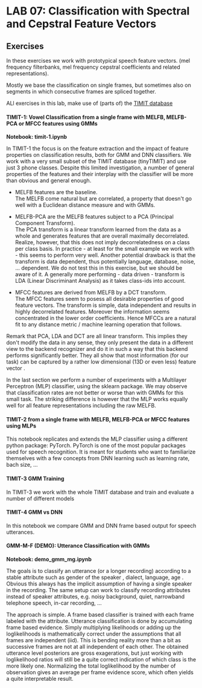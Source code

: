 # LAB 07: Classification with Spectral and Cepstral Feature Vectors

## Exercises

In these exercises we work with prototypical speech feature vectors.
(mel frequency filterbanks, mel frequency cepstral coefficients and related representations).

Mostly we base the classification on single frames, but sometimes also on segments in which consecutive frames are spliced together.

ALl exercises in this lab, make use of (parts of) the [TIMIT database](../data/TIMIT.md)




#### TIMIT-1:  Vowel Classification from a single frame with MELFB, MELFB-PCA or MFCC features using GMMs
**Notebook: timit-1.ipynb**

In TIMIT-1 the focus is on the feature extraction and the impact of feature properties on classification results, both for GMM and DNN classifiers.
We work with a very small subset of the TIMIT database (tinyTIMIT) and use just 3 phone classes.
Despite this limited investigation, a number of general properties of the features and their interplay with the classifier will be more than obvious and general enough.

- MELFB features are the baseline.   
The MELFB come natural but are correlated, a property that doesn't go well with a Euclidean distance measure and with GMMs.

- MELFB-PCA are the MELFB features subject to a PCA (Principal Component Transform).  
The PCA transform is a linear transform learned from the data as a whole and generates features that are overall maximally decorrelated.  
Realize, however, that this does not imply decorrelatedness on a class per class basis.
In practice - at least for the small example we work with - this seems to perform very well.
Another potential drawback is that the transform is data dependent, thus potentially language, database, noise, ... dependent.  We do not test this in this exercise, but we should be aware of it.
A generally more performing - data driven - transform is  LDA (Linear Discriminant Analysis) as it takes class-ids into account.

- MFCC features are derived from MELFB by a DCT transform.   
The MFCC features seem to posess all desirable properties of good feature vectors.  The transform is simple, data independent and results in highly decorrelated features.  Moreover the information seems concentrated in the lower order coefficients. Hence MFCCs are a natural fit to any distance metric / machine learning operation that follows.

Remark that PCA, LDA and DCT are all linear transform.  This implies they don't modify the data in any sense, they only present the data in a different view to the backend recognizer and do it in such a way that this backend performs significantly better.   They all show that most information (for our task) can be captured by a rather low dimensional (13D or even less) feature vector .

In the last section we perform a number of experiments with a Multilayer Perceptron (MLP) classifier, using the sklearn package.   We may observe that classification rates are not better or worse than with GMMs for this small task.
The striking difference is however that the MLP works equally well for all feature representations including the raw MELFB.


#### TIMIT-2   from a single frame with MELFB, MELFB-PCA or MFCC features using MLPs

This notebook replicates and extends the MLP classifier using a different python package: PyTorch.
PyTorch is one of the most popular packages used for speech recognition.
It is meant for students who want to familiarize themselves with a few concepts from DNN learning such as learning rate, bach size, ...


#### TIMIT-3   GMM Training

In TIMIT-3 we work with the whole TIMIT database and train and evaluate a number of different models


#### TIMIT-4   GMM vs DNN

In this notebook we compare GMM and DNN frame based output for speech utterances.



#### GMM-M-F (DEMO):  Utterance Classification with GMMs

**Notebook: demo_gmm_mg.ipynb**

The goals is to classify an utterance (or a longer recording) according to a stable attribute such as gender of the speaker , dialect, language, age .  Obvious this always has the implicit assumption of having a single speaker in the recording.   The same setup can work to classify recording attributes instead of speaker attributes, e.g.  noisy background, quiet, narrowband telephone speech, in-car recording,  ...

The approach is simple.  A frame based classifier is trained with each frame labeled with the attribute.   Utterance classification is done by accumulating frame based evidence. Simply multiplying likelihoods or adding up the loglikelihoods is mathematically correct under the assumptions that all frames are independent (iid).   This is bending reality more than a bit as successive frames are not at all independent of each other.   The obtained utterance level posteriors are gross exagerations, but just working with loglikelihood ratios will still be a quite correct indication of which class is the more likely one.    Normalizing the total loglikelihood by the number of observation gives an average per frame evidence score, which often yields a quite interpretable result.

